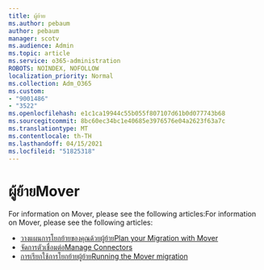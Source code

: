 ```yaml
---
title: ผู้ย้าย
ms.author: pebaum
author: pebaum
manager: scotv
ms.audience: Admin
ms.topic: article
ms.service: o365-administration
ROBOTS: NOINDEX, NOFOLLOW
localization_priority: Normal
ms.collection: Adm_O365
ms.custom:
- "9001486"
- "3522"
ms.openlocfilehash: e1c1ca19944c55b055f807107d61b0d077743b68
ms.sourcegitcommit: 8bc60ec34bc1e40685e3976576e04a2623f63a7c
ms.translationtype: MT
ms.contentlocale: th-TH
ms.lasthandoff: 04/15/2021
ms.locfileid: "51825318"
---
```

# <a name="mover"></a><span data-ttu-id="7295f-102">ผู้ย้าย</span><span class="sxs-lookup"><span data-stu-id="7295f-102">Mover</span></span>

<span data-ttu-id="7295f-103">For information on Mover, please see the following articles:</span><span class="sxs-lookup"><span data-stu-id="7295f-103">For information on Mover, please see the following articles:</span></span>

- [<span data-ttu-id="7295f-104">วางแผนการโยกย้ายของคุณด้วยผู้ย้าย</span><span class="sxs-lookup"><span data-stu-id="7295f-104">Plan your Migration with Mover</span></span>](https://docs.microsoft.com/sharepointmigration/mover-plan-migration)
- [<span data-ttu-id="7295f-105">จัดการตัวเชื่อมต่อ</span><span class="sxs-lookup"><span data-stu-id="7295f-105">Manage Connectors</span></span>](https://docs.microsoft.com/sharepointmigration/mover-manage-connectors)
- [<span data-ttu-id="7295f-106">การเรียกใช้การโยกย้ายผู้ย้าย</span><span class="sxs-lookup"><span data-stu-id="7295f-106">Running the Mover migration</span></span>](https://docs.microsoft.com/sharepointmigration/mover-running-migration)
